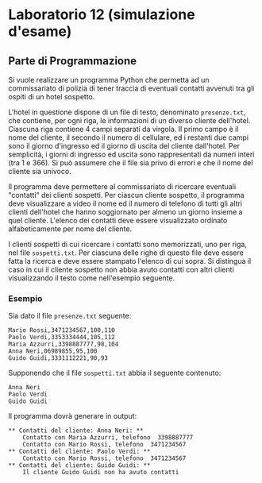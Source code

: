 # Laboratorio 12 (simulazione d'esame)

## Parte di Programmazione

Si vuole realizzare un programma Python che permetta ad un commissariato di polizia di tener traccia di eventuali
contatti avvenuti tra gli ospiti di un hotel sospetto.

L'hotel in questione dispone di un file di testo, denominato `presenze.txt`, che contiene, per ogni riga, le
informazioni di un diverso cliente dell'hotel. Ciascuna riga contiene 4 campi separati da virgola. Il primo campo è il
nome del cliente, il secondo il numero di cellulare, ed i restanti due campi sono il giorno d'ingresso ed il giorno di
uscita del cliente dall'hotel. Per semplicità, i giorni di ingresso ed uscita sono rappresentati da numeri interi (tra 1
e 366). Si può assumere che il file sia privo di errori e che il nome del cliente sia univoco.

Il programma deve permettere al commissariato di ricercare eventuali "contatti" dei clienti sospetti. Per ciascun
cliente sospetto, il programma deve visualizzare a video il nome ed il numero di telefono di tutti gli altri clienti
dell'hotel che hanno soggiornato per almeno un giorno insieme a quel cliente. L'elenco dei contatti deve essere
visualizzato ordinato alfabeticamente per nome del cliente.

I clienti sospetti di cui ricercare i contatti sono memorizzati, uno per riga, nel file `sospetti.txt`. Per ciascuna
delle righe di questo file deve essere fatta la ricerca e deve essere stampato l'elenco di cui sopra. Si distingua il
caso in cui il cliente sospetto non abbia avuto contatti con altri clienti visualizzando il testo come nell'esempio
seguente.

### Esempio

Sia dato il file `presenze.txt` seguente:

```
Mario Rossi,3471234567,100,110
Paolo Verdi,3353334444,105,112
Maria Azzurri,3398887777,98,104
Anna Neri,06989855,95,100
Guido Guidi,3331112221,90,93
```

Supponendo che il file `sospetti.txt` abbia il seguente contenuto:

```
Anna Neri
Paolo Verdi
Guido Guidi
```

Il programma dovrà generare in output:

```
** Contatti del cliente: Anna Neri: **
	Contatto con Maria Azzurri, telefono  3398887777
	Contatto con Mario Rossi, telefono  3471234567
** Contatti del cliente: Paolo Verdi: **
	Contatto con Mario Rossi, telefono  3471234567
** Contatti del cliente: Guido Guidi: **
	Il cliente Guido Guidi non ha avuto contatti
```
